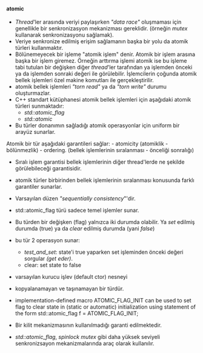 #### atomic

- _Thread_'ler arasında veriyi paylaşırken _"data race"_ oluşmaması için genellikle bir senkronizasyon mekanizması gereklidir. (örneğin _mutex_ kullanarak senkronizasyonu sağlamak).
- Veriye senkronize edilmiş erişim sağlamanın başka bir yolu da atomik türleri kullanmaktır.
- Bölünemeyecek bir işleme "atomik işlem" denir. Atomik bir işlem arasına başka bir işlem giremez. Örneğin arttırma işlemi atomik ise bu işleme tabi tutulan bir değişken diğer _thread_'ler tarafından ya işlemden önceki ya da işlemden sonraki değeri ile görülebilir.
 İşlemcilerin çoğunda atomik bellek işlemleri özel makine komutları ile gerçekleştirilir.
- atomik bellek işlemleri _"torn read"_ ya da _"torn write"_ durumu oluşturmazlar.
- C++ standart kütüphanesi atomik bellek işlemleri için aşağıdaki atomik türleri sunmaktadır:
    - _std::atomic_flag_
    - _std::atomic_
- Bu türler donanımın sağladığı atomik operasyonlar için uniform bir arayüz sunarlar.

Atomik bir tür aşağıdaki garantileri sağlar:
	- atomicity (atomiklik - bölünmezlik)
	- ordering. (bellek işlemlerinin sıralanması - önceliği sonralığı)
- Sıralı işlem garantisi bellek işlemlerinin diğer thread'lerde ne şekilde görülebileceği garantisidir.
- atomik türler birbirinden bellek işlemlerinin sıralanması konusunda farklı garantiler sunarlar.
- Varsayılan  düzen _"sequentially consistency_"'dir. 


- std::atomic_flag türü sadece temel işlemler sunar.
- Bu türden bir değişken (flag) yalnızca iki durumda olabilir. Ya _set_ edilmiş durumda (true) ya da _clear_ edilmiş durumda (yani _false_)
- bu tür 2 operasyon sunar:
	- _test_and_set_: state'i true yaparken set işleminden önceki değeri sorgular _(get eder)_. 
	- clear: set state to false
- varsayılan kurucu işlev (default ctor) nesneyi 
- kopyalanamayan ve taşınamayan bir türdür.
- implementation-defined macro ATOMIC_FLAG_INIT can be used to set flag to clear state in (static or automatic) initialization using statement of the form 
	std::atomic_flag f = ATOMIC_FLAG_INIT; 
- Bir kilit mekanizmasının kullanılmadığı garanti edilmektedir.
- _std::atomic_flag_, _spinlock mutex_ gibi daha yüksek seviyeli senkronizsayon mekanizmalarında araç olarak kullanılır.

